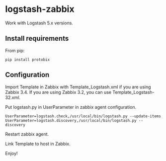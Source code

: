 # logstash-zabbix

Work with Logstash 5.x versions.

## Install requirements

From pip:

`pip install protobix`

## Configuration

Import Template in Zabbix with Template_Logstash.xml if you are using Zabbix 3.4.
If you are using Zabbix 3.2, you can use Template_Logstash-32.xml.

Put logstash.py in UserParameter in zabbix agent configuration.

`UserParameter=logstash.check,/usr/local/bin/logstash.py --update-items
UserParameter=logstash.discovery,/usr/local/bin/logstash.py --discovery`

Restart zabbix agent.

Link Template to host in Zabbix.

Enjoy!

